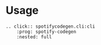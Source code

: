 # Usage

```{eval-rst}
.. click:: spotifycodegen.cli:cli
    :prog: spotify-codegen
    :nested: full
```
